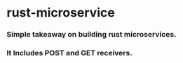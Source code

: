 # rust-microservice

### Simple takeaway on building rust microservices.

### It Includes POST and GET receivers.
